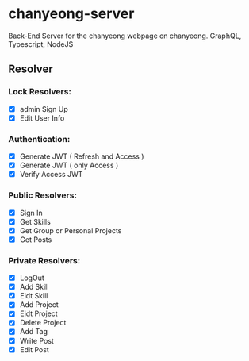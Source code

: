 # chanyeong-server

Back-End Server for the chanyeong webpage on chanyeong. GraphQL, Typescript, NodeJS

## Resolver

### Lock Resolvers:

- [x]  admin Sign Up
- [x]  Edit User Info

### Authentication:

- [x]  Generate JWT ( Refresh and Access )
- [x]  Generate JWT ( only Access )
- [x]  Verify Access JWT

### Public Resolvers:

- [x]  Sign In
- [x]  Get Skills
- [x]  Get Group or Personal Projects
- [x]  Get Posts

### Private Resolvers:

- [x]  LogOut
- [x]  Add Skill
- [x]  Eidt Skill
- [x]  Add Project
- [x]  Eidt Project
- [x]  Delete Project
- [x]  Add Tag
- [x]  Write Post
- [x]  Edit Post